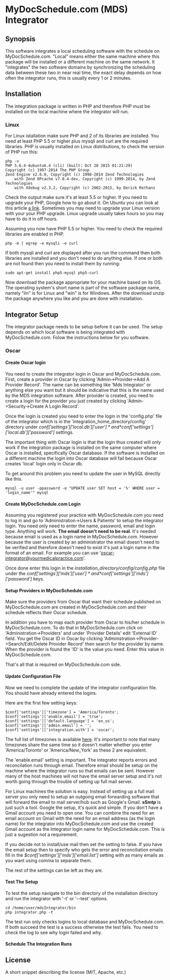 # MyDocSchedule.com (MDS) Integrator #

## Synopsis

This software integrates a local scheduling software with the schedule on MyDocSchedule.com. "Local" means either the same machine where this package will be installed or
a different machine on the same network. It "integrates" the two software domains by synchronizing the scheduling data between these two in near real time, the exact
delay depends on how often the integrator runs, this is usually every 1 or 2 minutes. 

## Installation

The integration package is written in PHP and therefore PHP must be installed on the local machine where the integrator will run.

### Linux

For Linux istallation make sure PHP and 2 of its libraries are installed. You need at least PHP 5.5 or higher plus mysqli and curl are the required libraries.
PHP is usually installed on Linux distributions, to check the version of PHP run this:

~~~
php -v
PHP 5.6.4-4ubuntu6.4 (cli) (built: Oct 28 2015 01:21:29) 
Copyright (c) 1997-2014 The PHP Group
Zend Engine v2.6.0, Copyright (c) 1998-2014 Zend Technologies
    with Zend OPcache v7.0.4-dev, Copyright (c) 1999-2014, by Zend Technologies
    with Xdebug v2.3.2, Copyright (c) 2002-2015, by Derick Rethans
~~~    

Check the output make sure it's at least 5.5 or higher. If you need to upgrade your PHP, Google how to go about it. On Ubuntu you can look at this article [a link](http://askubuntu.com/questions/565784/how-to-upgrade-php-version-to-the-latest-stable-released-version-lets-say-how).
Sometimes you may need to upgrade your Linux version with your your PHP upgrade. Linux upgrade usually takes hours so you may have to do it in off hours.

Assuming you now have PHP 5.5 or higher. You need to check the required libraries are enabled in PHP.

~~~
php -m | egrep -e mysqli -e curl
~~~

If both mysqli and curl are displayed after you run the command then both libraries are installed and you don't need to do anything else. If one or both are not found then you need to install them by running:

~~~
sudo apt-get install php5-mysql php5-curl
~~~

Now download the package appropriate for your machine based on its OS. The operating system's short name is part of the software package name, namely "lin" is
for Linux and "win" is for Windows. After the download unzip the package anywhere you like and you are done with installation.

## Integrator Setup

The integrator package needs to be setup before it can be used. The setup depends on which local software is being integrated with MyDocSchedule.com. Folow the instructions below for you software.

### Oscar

#### Create Oscar login

You need to create the integrator login in Oscar and MyDocSchedule.com. First, create a provider in Oscar by clicking 'Admin->Provider->Add A Provider Record'. The name can be something like
'Mds Integrator' or anything else you want but it should be indicative that this is the name used by the MDS integration software. After provider is created, you
need to create a login for the provider you just created by clicking 'Admin->Security->Create A Login Record'.

Once the login is created you need to enter the login in the 'config.php' file of the integrator which is in the 'integration_home_directory/config' directory under
*$conf['settings']['local.db']['user']* and *$conf['settings']['local.db']['password']* settings.

The important thing with Oscar login is that the login thus created will only work if the integration package is installed on the same computer where Oscar is installed, specifically
Oscar database. If the software is installed on a different machine the login into Oscar database will fail because Oscar creates 'local' login only in Oscar db.

To get around this problem you need to update the user in MySQL directly like this.

~~~
mysql -u user -ppassword -e "UPDATE user SET host = '%' WHERE user = 'login_name'" mysql
~~~

#### Create MyDocSchedule.com Login
   
Assuming you registered your practice with MyDocSchedule.com you need to log in and go to 'Administration->Users & Patients' to setup the integrator login. You need only need to enter the name,
password, email and login type. Anything will work. **The email doesn't need to be real**. It's needed because email is used as a login name in MyDocSchedule.com. However
because the user is created by an administrator the email doesn't need to be verified and therefore doesn't need to exist it's just a login name in the format of an email. For example
you can use 'oscar-integrator@yourmedicalpractice.com'.

Once done enter this login in the *installation_directory/config/config.php* file under the *$conf['settings']['mds']['user']* and *$conf['settings']['mds']['password']* keys.
 
#### Setup Providers in MyDocSchedule.com

Make sure the providers from Oscar that want their schedule published on MyDocSchedule.com are created in MyDocSchedule.com and their schedule reflects their Oscar schedule.

In addition you have to map each provider from Oscar to his/her schedule in MyDocSchedule.com. To do that in MyDocSchedule.com click on 'Administration->Providers' and under 'Provider
Details' edit 'External ID' field. You get the Oscar ID in Oscar by clicking 'Administration->Provider->Search/Edit/Delete Provider Record' then search for the
provider by name.  When the provider is found the 'ID' is the value you need. Enter this value in MyDocSchedule.com.

That's all that is required on MyDocSchedule.com side.

#### Update Configuration File

Now we need to complete the update of the integrator configuration file. You should have already entered the logins. 

Here are the first few setting keys:

~~~
$conf['settings']['timezone'] = 'America/Toronto';
$conf['settings']['enable.email'] = 'true';       
$conf['settings']['default.language'] = 'en_us';  
$conf['settings']['admin.email'] = '';
$conf['settings']['integration.with'] = 'oscar';
~~~

The full list of timezones is available [here](http://php.net/manual/en/timezones.php). It's important to note that many timezones share the same time so it doesn't matter
whether you enter 'America/Toronto' or 'America/New_York' as these 2 are equivalent.

The 'enable.email' setting is important. The integrator reports errors and reconcilation runs through email. Therefore email should be setup on the machine where the integrator runs
so that emails can be sent. However many of the host machines will not have the email server setup and it's not worth going through the trouble of setting up full mail server.

For Linux machines the solution is easy. Instead of setting up a full mail server you only need to setup an outgoing email forwarding software that will forward the email
to mail server/hub such as Google's Gmail. **sSmtp** is just such a tool. Google the setup, it's quick and simple. If you don't have a Gmail account you need to open one.
You can combine the need for an email account on Gmail with the need for an email address (as the login name) for the integrator into MyDocSchedule.com and use the created Gmail
account as the Integrator login name for MyDocSchedule.com. This is just a sugestion not a requirement.

If you decide not to install/use mail then set the setting to false. If you have the email setup then to specify who gets the error and reconciliation emails fill in the
*$conf['settings']['mds']['email.list']* setting with as many emails as you want using comma to separate them. 

The rest of the settings can be left as they are.

#### Test The Setup

To test the setup navigate to the bin directory of the installation directory and run the integrator with '-t' or '--test' options.

~~~
cd /home/user/mdsIntegrator/bin
php integrator.php -t
~~~

The test run only checks logins to local database and MyDocSchedule.com. If both succeed the test is a success otherwise the test fails. You need to check the
log to see why login failed and why.


#### Schedule The Integration Runs

## License

A short snippet describing the license (MIT, Apache, etc.)

